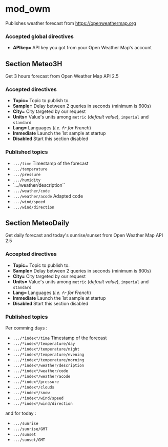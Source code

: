 mod_owm
===

Publishes weather forecast from https://openweathermap.org

### Accepted global directives

* **APIkey=** API key you got from your Open Weather Map's account

## Section Meteo3H

Get 3 hours forecast from Open Weather Map API 2.5

### Accepted directives

* **Topic=** Topic to publish to.
* **Sample=** Delay between 2 queries in seconds (minimum is 600s)
* **City=** City targeted by our request
* **Units=** Value's units among `metric` (*default value*), `imperial` and `standard`
* **Lang=** Languages (*i.e. `fr` for French*)
* **Immediate** Launch the 1st sample at startup
* **Disabled** Start this section disabled

### Published topics

* `.../time` Timestamp of the forecast
* `.../temperature`
* `.../pressure`
* `.../humidity`
* `.../weather/description``
* `.../weather/code`
* `.../weather/acode` Adapted code
* `.../wind/speed`
* `.../wind/direction`

## Section MeteoDaily

Get daily forecast and today's sunrise/sunset from Open Weather Map API 2.5

### Accepted directives

* **Topic=** Topic to publish to.
* **Sample=** Delay between 2 queries in seconds (minimum is 600s)
* **City=** City targeted by our request
* **Units=** Value's units among `metric` (*default value*), `imperial` and `standard`
* **Lang=** Languages (*i.e. `fr` for French*)
* **Immediate** Launch the 1st sample at startup
* **Disabled** Start this section disabled

### Published topics

Per comming days :

* `.../*index*/time` Timestamp of the forecast
* `.../*index*/temperature/day`
* `.../*index*/temperature/night`
* `.../*index*/temperature/evening`
* `.../*index*/temperature/morning`
* `.../*index*/weather/description`
* `.../*index*/weather/code`
* `.../*index*/weather/acode`
* `.../*index*/pressure`
* `.../*index*/clouds`
* `.../*index*/snow`
* `.../*index*/wind/speed`
* `.../*index*/wind/direction`

and for today :

* `.../sunrise`
* `.../sunrise/GMT`
* `.../sunset`
* `.../sunset/GMT`
